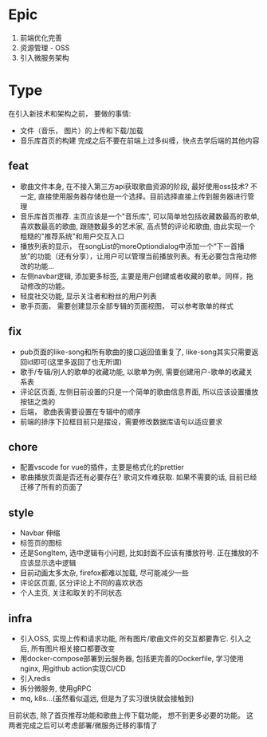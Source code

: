 # Epic

1. 前端优化完善
2. 资源管理 - OSS
3. 引入微服务架构

# Type
在引入新技术和架构之前， 要做的事情:
- 文件（音乐， 图片）的上传和下载/加载
- 音乐库首页的构建
完成之后不要在前端上过多纠缠，快点去学后端的其他内容

## feat

- 歌曲文件本身, 在不接入第三方api获取歌曲资源的阶段, 最好使用oss技术? 不一定, 直接使用服务器存储也是一个选择。目前选择直接上传到服务器进行管理
- 音乐库首页推荐. 主页应该是一个"音乐库", 可以简单地包括收藏数最高的歌单, 喜欢数最高的歌曲, 跟随数最多的艺术家,
  高点赞的评论和歌曲, 由此实现一个粗糙的"推荐系统"和用户交互入口
- 播放列表的显示， 在songList的moreOptiondialog中添加一个“下一首播放”的功能（还有分享），让用户可以管理当前播放列表。有无必要包含拖动修改的功能...
- 左侧navbar逻辑, 添加更多标签, 主要是用户创建或者收藏的歌单。同样，拖动修改的功能。
- 轻度社交功能, 显示关注者和粉丝的用户列表
- 歌手页面， 需要创建显示全部专辑的页面视图， 可以参考歌单的样式

## fix

- pub页面的like-song和所有歌曲的接口返回值重复了, like-song其实只需要返回id即可(这里多返回了也无所谓)
- 歌手/专辑/别人的歌单的收藏功能, 以歌单为例, 需要创建用户-歌单的收藏关系表
- 评论区页面, 左侧目前设置的只是一个简单的歌曲信息界面, 所以应该设置播放按钮之类的
- 后端， 歌曲表需要设置在专辑中的顺序
- 前端的排序下拉框目前只是摆设，需要修改数据库语句以适应要求

## chore

- 配置vscode for vue的插件，主要是格式化的prettier
- 歌曲播放页面是否还有必要存在? 歌词文件难获取. 如果不需要的话, 目前已经迁移了所有的页面了

## style

- Navbar 伸缩
- 标签页的图标
- 还是SongItem, 选中逻辑有小问题, 比如封面不应该有播放符号. 正在播放的不应该显示选中逻辑
- 目前动画太多太杂, firefox都难以加载, 尽可能减少一些
- 评论区页面, 区分评论上不同的喜欢状态
- 个人主页, 关注和取关的不同状态

## infra

- 引入OSS, 实现上传和请求功能, 所有图片/歌曲文件的交互都要靠它. 引入之后, 所有图片相关接口都要改变
- 用docker-compose部署到云服务器, 包括更完善的Dockerfile, 学习使用nginx, 用github action实现CI/CD
- 引入redis
- 拆分微服务, 使用gRPC
- mq, k8s...(虽然看似遥远, 但是为了实习很快就会接触到)

目前状态, 除了首页推荐功能和歌曲上传下载功能， 想不到更多必要的功能。 这两者完成之后可以考虑部署/微服务迁移的事情了